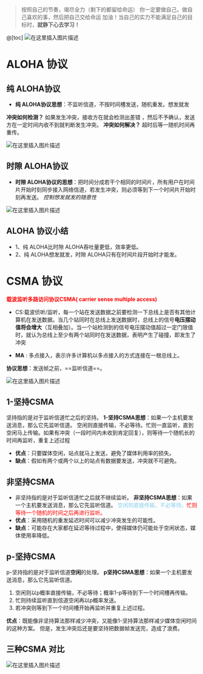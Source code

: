 ﻿> 按照自己的节奏，竭尽全力（剩下的都留给命运）
你一定要做自己，做自己喜欢的事，然后把自己交给命运
加油！当自己的实力不能满足自己的目标时，**就静下心去学习！**

@[toc]
![在这里插入图片描述](https://img-blog.csdnimg.cn/d960ff88336344548c98e9cdc78a194a.png?x-oss-process=image/watermark,type_ZmFuZ3poZW5naGVpdGk,shadow_10,text_aHR0cHM6Ly9ibG9nLmNzZG4ubmV0L1F1YW50dW1Zb3U=,size_16,color_FFFFFF,t_70)
# ALOHA 协议
## 纯 ALOHA协议
- **纯 ALOHA协议思想**：不监听信道，不按时间槽发送，随机重发。想发就发

**冲突如何检测？**
如果发生冲突，接收方在就会检测出差错 ，然后不予确认，发送方在一定时间内收不到就判断发生冲突。
**冲突如何解决？**
超时后等一随机时间再重传。

![在这里插入图片描述](https://img-blog.csdnimg.cn/5b193b5435654982adb784a6f8b52f27.png?x-oss-process=image/watermark,type_ZmFuZ3poZW5naGVpdGk,shadow_10,text_aHR0cHM6Ly9ibG9nLmNzZG4ubmV0L1F1YW50dW1Zb3U=,size_16,color_FFFFFF,t_70)
## 时隙 ALOHA协议
- **时隙 ALOHA协议的思想**：把时间分成若干个相同的时间片，所有用户在时间片开始时刻同步接入网络信道，若发生冲突，则必须等到下一个时间片开始时刻再发送。     *控制想发就发的随意性*

![在这里插入图片描述](https://img-blog.csdnimg.cn/f992e695df134b25998c0a348d334de3.png?x-oss-process=image/watermark,type_ZmFuZ3poZW5naGVpdGk,shadow_10,text_aHR0cHM6Ly9ibG9nLmNzZG4ubmV0L1F1YW50dW1Zb3U=,size_16,color_FFFFFF,t_70)

## ALOHA 协议小结
- 1、纯 ALOHA比时隙 ALOHA吞吐量更低，效率更低。
- 2、纯 ALOHA想发就发，时隙 ALOHA只有在时间片段开始时才能发。

# CSMA 协议
<font color=red>**载波监听多路访问协议CSMA( carrier sense multiple access)**</font>
- CS:载波侦听/监听，每一个站在发送数据之前要检测一下总线上是否有其他计算机在发送数据。当几个站同时在总线上发送数据时，总线上的信号**电压摆动值将会增大**（互相叠加）。当一个站检测到的信号电压摆动值超过一定门限值时，就认为总线上至少有两个站同时在发送数据，表明产生了碰撞，即发生了冲突

- **MA** : 多点接入，表示许多计算机以多点接入的方式连接在一根总线上。

**协议思想**：发送帧之前，==监听信道==。


![在这里插入图片描述](https://img-blog.csdnimg.cn/ae5228e098244ca3ba834a2ecd5cd0ec.png?x-oss-process=image/watermark,type_ZmFuZ3poZW5naGVpdGk,shadow_10,text_aHR0cHM6Ly9ibG9nLmNzZG4ubmV0L1F1YW50dW1Zb3U=,size_16,color_FFFFFF,t_70)

## 1-坚持CSMA
坚持指的是对于监听信道忙之后的坚持。
**1-坚持CSMA思想**：如果一个主机要发送消息，那么它先监听信道。 空闲则直接传输，不必等待。忙则一直监听，直到空闲马上传输。如果有冲突（一段时间内未收到肯定回复），则等待一个随机长的时间再监听，重复上述过程
- **优点**：只要媒体空闲，站点就马上发送，避免了媒体利用率的损失。
- **缺点**：假如有两个或两个以上的站点有数据要发送，冲突就不可避免。

## 非坚持CSMA
- 非坚持指的是对于监听信道忙之后就不继续监听。
**非坚持CSMA思想**：如果一个主机要发送消息，那么它先监听信道。 <font color=skyblue>空闲则直接传输，不必等待。</font><font color=red>忙则等待一个随机的时间之后再进行监听。</font>
- **优点**：采用随机的重发延迟时间可以减少冲突发生的可能性。
- **缺点**：可能存在大家都在延迟等待过程中，使得媒体仍可能处于空闲状态，媒体使用率降低。


## p-坚持CSMA
p-坚持指的是对于监听信道**空闲**的处理。
 **p坚持CSMA思想**：如果一个主机要发送消息，那么它先监听信道。
 1. 空闲则以p概率直接传输，不必等待；概率1-p等待到下一个时间槽再传输。
 2. 忙则持续监听直到信道空闲再以p概率发送。
 3. 若冲突则等到下一个时间槽开始再监听并重复上述过程。

**优点**：既能像非坚持算法那样减少冲突，又能像1-坚持算法那样减少媒体空闲时间的这种方案。
但是，发生冲突后还是要坚持把数据帧发送完，造成了浪费。


## 三种CSMA 对比
![在这里插入图片描述](https://img-blog.csdnimg.cn/a3ab0a7c86d949fba23f7ca076973aa3.png?x-oss-process=image/watermark,type_ZmFuZ3poZW5naGVpdGk,shadow_10,text_aHR0cHM6Ly9ibG9nLmNzZG4ubmV0L1F1YW50dW1Zb3U=,size_16,color_FFFFFF,t_70)

